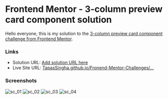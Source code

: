 # Frontend Mentor - 3-column preview card component solution

Hello everyone, this is my solution to the [3-column preview card component challenge from Frontend Mentor](https://www.frontendmentor.io/challenges/3column-preview-card-component-pH92eAR2-). 


### Links

- Solution URL: [Add solution URL here](https://www.frontendmentor.io/solutions/solution-for-3columnpreviewcardcomponent-KReolNxr1)
- Live Site URL: [TapasSingha.github.io/Fronend-Mentor-Challenges/...](https://tapassingha.github.io/Frontend-Mentor-Challenges/3-column-preview-card-component-main/)

### Screenshots
![sc_01](https://user-images.githubusercontent.com/82267250/132099096-9fcf73cc-85c3-4733-a566-25cb61680ceb.jpg)
![sc_02](https://user-images.githubusercontent.com/82267250/132099100-8ba4bdab-6f30-4cec-be52-4785ade13d59.jpg)
![sc_03](https://user-images.githubusercontent.com/82267250/132099102-456cb707-7860-4890-93d5-8a4fff0d9cf5.jpg)
![sc_04](https://user-images.githubusercontent.com/82267250/132099103-4b8adb0c-3e1c-4546-84b6-b3eabc990f5f.jpg)

